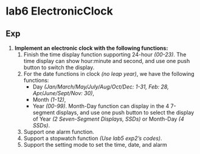 # lab6 ElectronicClock
## Exp
1. **Implement an electronic clock with the following functions:**
    1. Finish the time display function supporting 24-hour *(00-23)*. The time display can show hour:minute and second, and use one push button to switch the display.
    2. For the date functions in clock *(no leap year)*, we have the following functions:
        - Day *(Jan/March/May/July/Aug/Oct/Dec: 1-31, Feb: 28, Apr/June/Sept/Nov: 30)*,
        - Month *(1-12)*,
        - Year *(00-99)*.
        Month-Day function can display in the 4 7-segment displays, and use one push button to select the display of Year *(2 Seven-Segment Displays, SSDs)* or Month-Day *(4 SSDs)*.
    3. Support one alarm function.
    4. Support a stopwatch function *(Use lab5 exp2’s codes)*. 
    5. Support the setting mode to set the time, date, and alarm